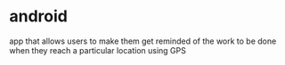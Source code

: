 # android
app that allows users to make them get reminded of the work to be done when they reach a particular location using GPS 
